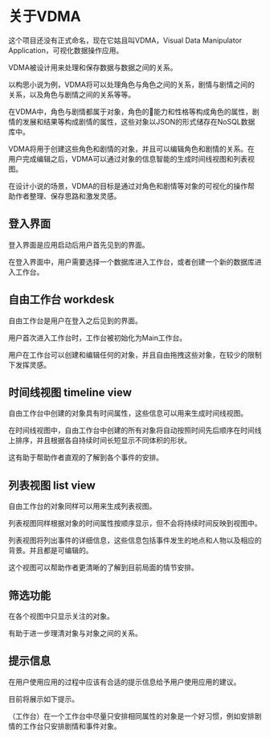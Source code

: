 # 关于VDMA

这个项目还没有正式命名，现在它姑且叫VDMA，Visual Data Manipulator Application，可视化数据操作应用。

VDMA被设计用来处理和保存数据与数据之间的关系。

以构思小说为例，VDMA将可以处理角色与角色之间的关系，剧情与剧情之间的关系，以及角色与剧情之间的关系等等。

在VDMA中，角色与剧情都属于对象，角色的能力和性格等构成角色的属性，剧情的发展和结果等构成剧情的属性，这些对象以JSON的形式储存在NoSQL数据库中。

VDMA将用于创建这些角色和剧情的对象，并且可以编辑角色和剧情的关系。在用户完成编辑之后，VDMA可以通过对象的信息智能的生成时间线视图和列表视图。

在设计小说的场景，VDMA的目标是通过对角色和剧情等对象的可视化的操作帮助作者整理、保存思路和激发灵感。

## 登入界面

登入界面是应用启动后用户首先见到的界面。

在登入界面中，用户需要选择一个数据库进入工作台，或者创建一个新的数据库进入工作台。

## 自由工作台 workdesk

自由工作台是用户在登入之后见到的界面。

用户首次进入工作台时，工作台被初始化为Main工作台。

用户在工作台可以创建和编辑任何的对象，并且自由拖拽这些对象，在较少的限制下发挥灵感。

## 时间线视图 timeline view

自由工作台中创建的对象具有时间属性，这些信息可以用来生成时间线视图。

在时间线视图中，自由工作台中创建的所有对象将自动按照时间先后顺序在时间线上排序，并且根据各自持续时间长短显示不同体积的形状。

这有助于帮助作者直观的了解到各个事件的安排。

## 列表视图 list view

自由工作台的对象同样可以用来生成列表视图。

列表视图同样根据对象的时间属性按顺序显示，但不会将持续时间反映到视图中。

列表视图将列出事件的详细信息，这些信息包括事件发生的地点和人物以及相应的背景。并且都是可编辑的。

这个视图可以帮助作者更清晰的了解到目前局面的情节安排。

## 筛选功能

在各个视图中只显示关注的对象。

有助于进一步理清对象与对象之间的关系。

## 提示信息

在用户使用应用的过程中应该有合适的提示信息给予用户使用应用的建议。

目前将展示如下提示。

（工作台）在一个工作台中尽量只安排相同属性的对象是一个好习惯，例如安排剧情的工作台只安排剧情和事件对象。



